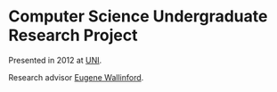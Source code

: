 # Computer Science Undergraduate Research Project #

Presented in 2012 at [UNI](http://www.uni.edu/).

Research advisor [Eugene Wallinford](http://www.cs.uni.edu/~wallingf/).
